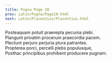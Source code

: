 ```yaml
---
title: Pugna Page 20
prev: Latin/Pugna/Page19.html
next: Latin/Placentius/Placentius.html
---
```

Posteaquam potuit praerepta pecunia plebi.   
Plangunt privatim procerum praecordia pacem.   
Plectunt perjuro perjuria plura patrantes.   
Propterea porci, percelli plebs populusque,   
Posthac principibus prohibent producere pugnam.   
